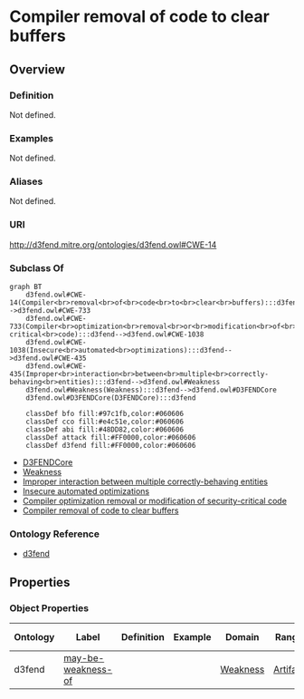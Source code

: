 # Compiler removal of code to clear buffers

## Overview

### Definition
Not defined.

### Examples
Not defined.

### Aliases
Not defined.

### URI
http://d3fend.mitre.org/ontologies/d3fend.owl#CWE-14

### Subclass Of
```mermaid
graph BT
    d3fend.owl#CWE-14(Compiler<br>removal<br>of<br>code<br>to<br>clear<br>buffers):::d3fend-->d3fend.owl#CWE-733
    d3fend.owl#CWE-733(Compiler<br>optimization<br>removal<br>or<br>modification<br>of<br>security-critical<br>code):::d3fend-->d3fend.owl#CWE-1038
    d3fend.owl#CWE-1038(Insecure<br>automated<br>optimizations):::d3fend-->d3fend.owl#CWE-435
    d3fend.owl#CWE-435(Improper<br>interaction<br>between<br>multiple<br>correctly-behaving<br>entities):::d3fend-->d3fend.owl#Weakness
    d3fend.owl#Weakness(Weakness):::d3fend-->d3fend.owl#D3FENDCore
    d3fend.owl#D3FENDCore(D3FENDCore):::d3fend
    
    classDef bfo fill:#97c1fb,color:#060606
    classDef cco fill:#e4c51e,color:#060606
    classDef abi fill:#48DD82,color:#060606
    classDef attack fill:#FF0000,color:#060606
    classDef d3fend fill:#FF0000,color:#060606
```

- [D3FENDCore](/docs/ontology/reference/model/D3FENDCore/D3FENDCore.md)
- [Weakness](/docs/ontology/reference/model/D3FENDCore/Weakness/Weakness.md)
- [Improper interaction between multiple correctly-behaving entities](/docs/ontology/reference/model/D3FENDCore/Weakness/Improper%20interaction%20between%20multiple%20correctly-behaving%20entities/Improper%20interaction%20between%20multiple%20correctly-behaving%20entities.md)
- [Insecure automated optimizations](/docs/ontology/reference/model/D3FENDCore/Weakness/Improper%20interaction%20between%20multiple%20correctly-behaving%20entities/Insecure%20automated%20optimizations/Insecure%20automated%20optimizations.md)
- [Compiler optimization removal or modification of security-critical code](/docs/ontology/reference/model/D3FENDCore/Weakness/Improper%20interaction%20between%20multiple%20correctly-behaving%20entities/Insecure%20automated%20optimizations/Compiler%20optimization%20removal%20or%20modification%20of%20security-critical%20code/Compiler%20optimization%20removal%20or%20modification%20of%20security-critical%20code.md)
- [Compiler removal of code to clear buffers](/docs/ontology/reference/model/D3FENDCore/Weakness/Improper%20interaction%20between%20multiple%20correctly-behaving%20entities/Insecure%20automated%20optimizations/Compiler%20optimization%20removal%20or%20modification%20of%20security-critical%20code/Compiler%20removal%20of%20code%20to%20clear%20buffers/Compiler%20removal%20of%20code%20to%20clear%20buffers.md)


### Ontology Reference
- [d3fend](http://d3fend.mitre.org/ontologies/d3fend.owl#)

## Properties
### Object Properties
| Ontology | Label | Definition | Example | Domain | Range | Inverse Of |
|----------|-------|------------|---------|--------|-------|------------|
| d3fend | [may-be-weakness-of](http://d3fend.mitre.org/ontologies/d3fend.owl#may-be-weakness-of) |  |  | [Weakness](/docs/ontology/reference/model/D3FENDCore/Weakness/Weakness.md) | [Artifact](/docs/ontology/reference/model/D3FENDCore/Artifact/Artifact.md) | [may-have-weakness](http://d3fend.mitre.org/ontologies/d3fend.owl#may-have-weakness) |


